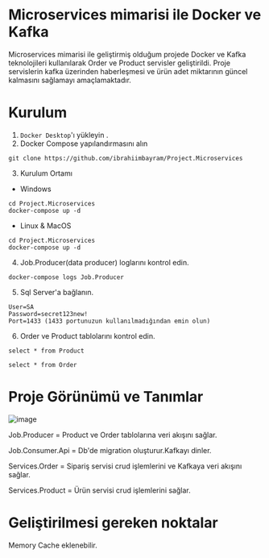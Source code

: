 # Microservices mimarisi ile Docker ve Kafka

Microservices mimarisi ile geliştirmiş olduğum projede Docker ve Kafka teknolojileri kullanılarak
Order ve Product servisler geliştirildi.
Proje servislerin kafka üzerinden haberleşmesi ve ürün adet miktarının güncel kalmasını sağlamayı amaçlamaktadır.


# Kurulum

1. `Docker Desktop`'ı yükleyin .
2. Docker Compose yapılandırmasını alın

```
git clone https://github.com/ibrahiimbayram/Project.Microservices
```


3. Kurulum Ortamı

* Windows

```
cd Project.Microservices
docker-compose up -d
```


* Linux & MacOS

```
cd Project.Microservices
docker-compose up -d
```

4. Job.Producer(data producer) loglarını kontrol edin.

```
docker-compose logs Job.Producer
```

5. Sql Server'a bağlanın.

```
User=SA
Password=secret123new!
Port=1433 (1433 portunuzun kullanılmadığından emin olun)
```

6. Order ve Product tablolarını kontrol edin.
```
select * from Product

select * from Order
```

# Proje Görünümü ve Tanımlar

![image](https://user-images.githubusercontent.com/47785669/174255939-e8dc200c-547b-499a-92f6-208fe9d1bbe1.png)

Job.Producer = Product ve Order tablolarına veri akışını sağlar.

Job.Consumer.Api = Db'de migration oluşturur.Kafkayı dinler.

Services.Order = Sipariş servisi crud işlemlerini ve Kafkaya veri akışını sağlar.

Services.Product = Ürün servisi crud işlemlerini sağlar.

# Geliştirilmesi gereken noktalar

Memory Cache eklenebilir.
